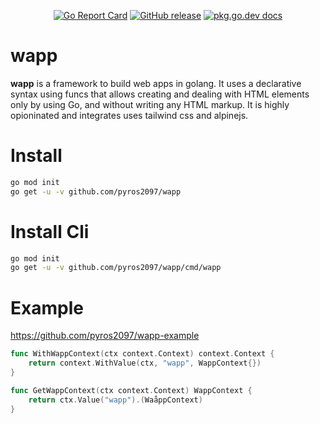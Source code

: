 <p align="center">
    <a href="https://goreportcard.com/report/github.com/pyros2097/wapp"><img src="https://goreportcard.com/badge/github.com/pyros2097/wapp" alt="Go Report Card"></a>
	<a href="https://GitHub.com/pyros2097/wapp/releases/"><img src="https://img.shields.io/github/release/pyros2097/wapp.svg" alt="GitHub release"></a>
	<a href="https://pkg.go.dev/github.com/pyros2097/wapp"><img src="https://img.shields.io/badge/dev-reference-007d9c?logo=go&logoColor=white&style=flat" alt="pkg.go.dev docs"></a>
</p>

# wapp

**wapp** is a framework to build web apps in golang.
It uses a declarative syntax using funcs that allows creating and dealing with HTML elements only by using Go, and without writing any HTML markup. It is highly opioninated and integrates uses tailwind css and alpinejs.

# Install

```sh
go mod init
go get -u -v github.com/pyros2097/wapp
```

# Install Cli

```sh
go mod init
go get -u -v github.com/pyros2097/wapp/cmd/wapp
```

# Example 

https://github.com/pyros2097/wapp-example

```go
func WithWappContext(ctx context.Context) context.Context {
	return context.WithValue(ctx, "wapp", WappContext{})
}

func GetWappContext(ctx context.Context) WappContext {
	return ctx.Value("wapp").(WaåppContext)
}
```
